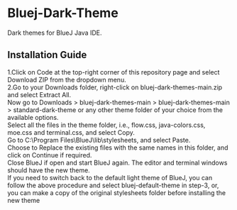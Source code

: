 # Bluej-Dark-Theme
Dark themes for BlueJ Java IDE.
## Installation Guide
1.Click on Code at the top-right corner of this repository page and select Download ZIP from the dropdown menu.  
2.Go to your Downloads folder, right-click on bluej-dark-themes-main.zip and select Extract All.  
Now go to Downloads > bluej-dark-themes-main > bluej-dark-themes-main > standard-dark-theme or any other theme folder of your choice from the available options.  
Select all the files in the theme folder, i.e., flow.css, java-colors.css, moe.css and terminal.css, and select Copy.  
Go to C:\Program Files\BlueJ\lib\stylesheets, and select Paste.  
Choose to Replace the existing files with the same names in this folder, and click on Continue if required.  
Close BlueJ if open and start BlueJ again. The editor and terminal windows should have the new theme.  
If you need to switch back to the default light theme of BlueJ, you can follow the above procedure and select bluej-default-theme in step-3, or, you can make a copy of the original stylesheets folder before installing the new theme  
